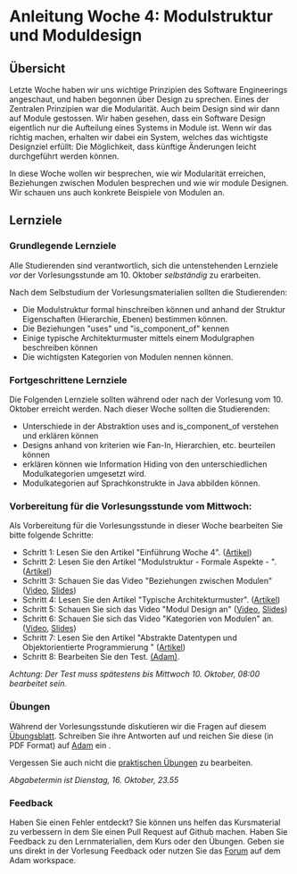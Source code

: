 # Anleitung Woche 4: Modulstruktur und Moduldesign

## Übersicht

Letzte Woche haben wir uns wichtige Prinzipien des Software Engineerings angeschaut, und haben begonnen über Design zu sprechen. 
Eines der Zentralen Prinzipien war die Modularität. Auch beim Design sind wir dann auf Module gestossen. 
Wir haben gesehen, dass ein Software Design eigentlich nur die Aufteilung eines Systems in Module ist. Wenn wir das richtig machen, 
erhalten wir dabei ein System, welches das wichtigste Designziel erfüllt: Die Möglichkeit, dass künftige Änderungen leicht durchgeführt werden können. 

In diese Woche wollen wir besprechen, wie wir Modularität erreichen, Beziehungen zwischen Modulen besprechen und wie wir module Designen. 
Wir schauen uns auch konkrete Beispiele von Modulen an. 


## Lernziele

### Grundlegende Lernziele

Alle Studierenden sind verantwortlich, sich die untenstehenden Lernziele *vor* der Vorlesungsstunde am 10. Oktober *selbständig* zu erarbeiten.

 Nach dem Selbstudium der Vorlesungsmaterialien sollten die Studierenden:
 - Die Modulstruktur formal hinschreiben können und anhand der Struktur Eigenschaften (Hierarchie, Ebenen) bestimmen können.
 - Die Beziehungen "uses" und "is_component_of" kennen 
 - Einige typische Architekturmuster mittels einem Modulgraphen beschreiben können
 - Die wichtigsten Kategorien von Modulen nennen können.
 

 
 
### Fortgeschrittene Lernziele

Die Folgenden Lernziele sollten während oder nach der Vorlesung vom 10. Oktober erreicht werden. Nach dieser Woche sollten die Studierenden:

- Unterschiede in der Abstraktion uses and is_component_of verstehen und erklären können
- Designs anhand von kriterien wie Fan-In, Hierarchien, etc. beurteilen können
- erklären können wie Information Hiding von den unterschiedlichen Modulkategorien umgesetzt wird. 
- Modulkategorien auf Sprachkonstrukte in Java abbilden können.



### Vorbereitung für die Vorlesungsstunde vom Mittwoch:

Als Vorbereitung für die Vorlesungsstunde in dieser Woche bearbeiten Sie bitte folgende Schritte:

* Schritt 1: Lesen Sie den Artikel  "Einführung Woche 4".  ([Artikel](./articles/introduction.html))
* Schritt 2: Lesen Sie den Artikel  "Modulstruktur - Formale Aspekte - ".  ([Artikel](./articles/module-structure.html))
* Schritt 3: Schauen Sie das Video "Beziehungen zwischen Modulen"  ([Video](https://drive.switch.ch/index.php/s/nWv3tZL5t73lFcS), [Slides](./slides/module-relationships.html))
* Schritt 4: Lesen Sie den Artikel "Typische Architekturmuster". ([Artikel](./articles/module-architectural-patterns.html))
* Schritt 5: Schauen Sie sich das Video "Modul Design an" ([Video](https://drive.switch.ch/index.php/s/0ZmzYUc8t1ZRJ1d), [Slides](./slides/module-design.html))
* Schritt 6: Schauen Sie sich das Video "Kategorien von Modulen" an. ([Video](../slides/images/construction.jpg), [Slides](./slides/module-categories.html))
* Schritt 7: Lesen Sie den Artikel "Abstrakte Datentypen und Objektorientierte Programmierung " ([Artikel](./articles/module-adts-oo.html))
* Schritt 8: Bearbeiten Sie den Test. [(Adam)](https://adam.unibas.ch/goto_adam_tst_721091.html). 

*Achtung: Der Test muss spätestens bis Mittwoch 10. Oktober, 08:00 bearbeitet sein.*
  

### Übungen
Während der Vorlesungsstunde diskutieren wir die Fragen auf diesem [Übungsblatt](./exercises/theory-exercises.html). 
Schreiben Sie ihre Antworten auf und reichen Sie diese (in PDF Format) auf [Adam](https://adam.unibas.ch/goto_adam_exc_724413.html) ein .

Vergessen Sie auch nicht die [praktischen Übungen](./exercises/practical-exercises.html) zu bearbeiten.

*Abgabetermin ist Dienstag, 16. Oktober, 23.55*

### Feedback

Haben Sie einen Fehler entdeckt? Sie können uns helfen das Kursmaterial zu verbessern in dem Sie einen Pull Request auf Github machen. 
Haben Sie Feedback zu den Lernmaterialien, dem Kurs oder den Übungen. Geben sie uns direkt in der Vorlesung Feedback oder nutzen Sie das [Forum](https://adam.unibas.ch/goto_adam_frm_700919.html) auf dem Adam workspace.
